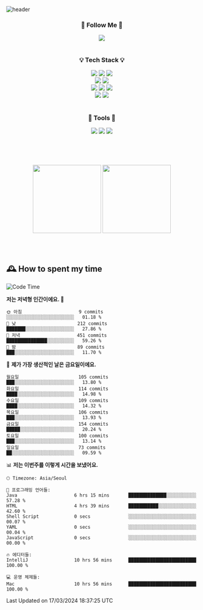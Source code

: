 ![header](https://capsule-render.vercel.app/api?type=waving&color=0:FFE29F,50:FFA99F,100:FF719A&height=300&fontAlignY=40&section=header&text=sung%20eun&fontSize=80&fontColor=FFFFFF)

<div align="center">
	<h3>🐹  Follow Me  🐹</h3>
	<a href="https://velog.io/@saeun05" target="_blank"><img src="https://img.shields.io/badge/Velog-20C997?style=flat&logo=velog&logoColor=white"/></a><br><br>
	<h3>💡  Tech Stack  💡</h3>
	<img src="https://img.shields.io/badge/Java-0078D4?style=flat"/>
	<img src="https://img.shields.io/badge/Spring-6DB33F?style=flat&logo=spring&logoColor=white"/>
	<img src="https://img.shields.io/badge/SpringBoot-6DB33F?style=flat&logo=springboot&logoColor=white"/><br>
	<img src="https://img.shields.io/badge/SpringJPA-6DB33F?style=flat&logo=SpringJPA&logoColor=white"/>
	<img src="https://img.shields.io/badge/Querydsl-428BCA?style=flat&logo=Querydsl&logoColor=white"/><br>
	<img src="https://img.shields.io/badge/HTML5-E34F26?style=flat&logo=html5&logoColor=white"/>
	<img src="https://img.shields.io/badge/CSS3-1572B6?style=flat&logo=css3&logoColor=white"/>
	<img src="https://img.shields.io/badge/jQuery-0769AD?style=flat&logo=jquery&logoColor=white"/><br>
	<img src="https://img.shields.io/badge/MySQL-4479A1?style=flat&logo=mysql&logoColor=white"/>
	<img src="https://img.shields.io/badge/oracle-F80000?style=flat&logo=oracle&logoColor=white"/><br><br>
	<h3>🔦  Tools  🔦</h3>
	<img src="https://img.shields.io/badge/intelliJ IDEA-000000?style=flat&logo=intellijidea&logoColor=white"/>
	<img src="https://img.shields.io/badge/Notion-F9DC3E?style=flat&logo=notion&logoColor=white"/>
	<img src="https://img.shields.io/badge/Git-F05032?style=flat&logo=git&logoColor=white"/><br><br>
</div>

<br><br>

<div align="center">
  <img style="height:180px" src="https://github-readme-stats.vercel.app/api?username=sungeunn&show_icons=true&theme=omni&locale=kr"/>
  <img style="height:180px" src="https://github-readme-stats.vercel.app/api/top-langs/?username=sungeunn&theme=omni&layout=compact&locale=kr"/>
</div>

<br><br>

## 🕰 How to spent my time
<!--START_SECTION:waka-->
![Code Time](http://img.shields.io/badge/Code%20Time-418%20hrs%2026%20mins-blue)

**저는 저녁형 인간이에요. 🦉** 

```text
🌞 아침                     9 commits           ░░░░░░░░░░░░░░░░░░░░░░░░░   01.18 % 
🌆 낮　                     212 commits         ███████░░░░░░░░░░░░░░░░░░   27.86 % 
🌃 저녁                     451 commits         ███████████████░░░░░░░░░░   59.26 % 
🌙 밤　                     89 commits          ███░░░░░░░░░░░░░░░░░░░░░░   11.70 % 
```
📅 **제가 가장 생산적인 날은 금요일이에요.** 

```text
월요일                      105 commits         ███░░░░░░░░░░░░░░░░░░░░░░   13.80 % 
화요일                      114 commits         ████░░░░░░░░░░░░░░░░░░░░░   14.98 % 
수요일                      109 commits         ████░░░░░░░░░░░░░░░░░░░░░   14.32 % 
목요일                      106 commits         ███░░░░░░░░░░░░░░░░░░░░░░   13.93 % 
금요일                      154 commits         █████░░░░░░░░░░░░░░░░░░░░   20.24 % 
토요일                      100 commits         ███░░░░░░░░░░░░░░░░░░░░░░   13.14 % 
일요일                      73 commits          ██░░░░░░░░░░░░░░░░░░░░░░░   09.59 % 
```


📊 **저는 이번주를 이렇게 시간을 보냈어요.** 

```text
🕑︎ Timezone: Asia/Seoul

💬 프로그래밍 언어들: 
Java                     6 hrs 15 mins       ██████████████░░░░░░░░░░░   57.28 % 
HTML                     4 hrs 39 mins       ███████████░░░░░░░░░░░░░░   42.60 % 
Shell Script             0 secs              ░░░░░░░░░░░░░░░░░░░░░░░░░   00.07 % 
YAML                     0 secs              ░░░░░░░░░░░░░░░░░░░░░░░░░   00.04 % 
JavaScript               0 secs              ░░░░░░░░░░░░░░░░░░░░░░░░░   00.00 % 

🔥 에디터들: 
IntelliJ                 10 hrs 56 mins      █████████████████████████   100.00 % 

💻 운영 체제들: 
Mac                      10 hrs 56 mins      █████████████████████████   100.00 % 
```


 Last Updated on 17/03/2024 18:37:25 UTC
<!--END_SECTION:waka-->
